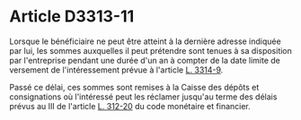# Article D3313-11

Lorsque le bénéficiaire ne peut être atteint à la dernière adresse indiquée par lui, les sommes auxquelles il peut prétendre sont tenues à sa disposition par l'entreprise pendant une durée d'un an à compter de la date limite de versement de l'intéressement prévue à l'article [L. 3314-9][1]. 

Passé ce délai, ces sommes sont remises à la Caisse des dépôts et consignations où l'intéressé peut les réclamer jusqu'au terme des délais prévus au III de l'article [L. 312-20][2] du code monétaire et financier.

 [1]: /affichCodeArticle.do?cidTexte=LEGITEXT000006072050&idArticle=LEGIARTI000006902979&dateTexte=&categorieLien=cid
 [2]: /affichCodeArticle.do?cidTexte=LEGITEXT000006072026&idArticle=LEGIARTI000029096231&dateTexte=&categorieLien=cid